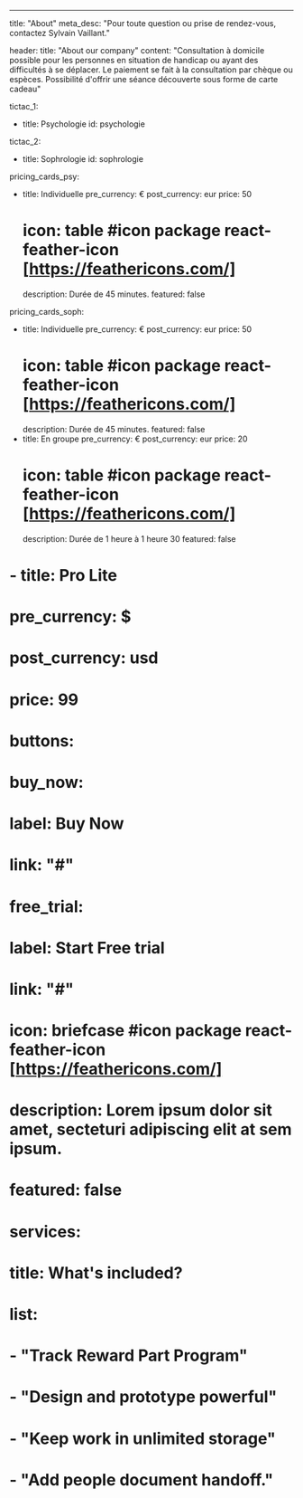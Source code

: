 ---
title: "About"
meta_desc: "Pour toute question ou prise de rendez-vous, contactez Sylvain Vaillant."

header:
  title: "About our company"
  content: "Consultation à domicile possible pour les personnes en situation de handicap ou ayant des difficultés à se déplacer. Le paiement se fait à la consultation par chèque ou espèces. Possibilité d'offrir une séance découverte sous forme de carte cadeau"

tictac_1:
  - title: Psychologie
    id: psychologie

tictac_2:
  - title: Sophrologie
    id: sophrologie

pricing_cards_psy:
  - title: Individuelle
    pre_currency: €
    post_currency: eur
    price: 50
    # icon: table #icon package react-feather-icon [https://feathericons.com/]
    description: Durée de 45 minutes.
    featured: false

pricing_cards_soph:
  - title: Individuelle
    pre_currency: €
    post_currency: eur
    price: 50
    # icon: table #icon package react-feather-icon [https://feathericons.com/]
    description: Durée de 45 minutes.
    featured: false
  - title: En groupe
    pre_currency: €
    post_currency: eur
    price: 20
    # icon: table #icon package react-feather-icon [https://feathericons.com/]
    description: Durée de 1 heure à 1 heure 30
    featured: false
  # - title: Pro Lite
  #   pre_currency: $
  #   post_currency: usd
  #   price: 99
  #   buttons:
  #     buy_now:
  #       label: Buy Now
  #       link: "#"
  #     free_trial:
  #       label: Start Free trial
  #       link: "#"
  #   icon: briefcase #icon package react-feather-icon [https://feathericons.com/]
  #   description: Lorem ipsum dolor sit amet, secteturi adipiscing elit at sem ipsum.
  #   featured: false
  #   services:
  #     title: What's included?
  #     list:
  #       - "Track Reward Part Program"
  #       - "Design and prototype powerful"
  #       - "Keep work in unlimited storage"
  #       - "Add people document handoff."
